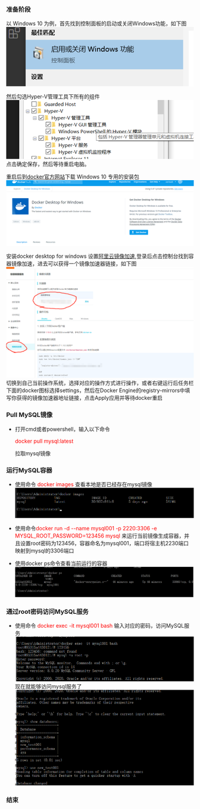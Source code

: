 ### 准备阶段

以 Windows 10 为例，首先找到控制面板的启动或关闭Windows功能，如下图
![](/asset/img/1590500107(1).png)

然后勾选Hyper-V管理工具下所有的组件
![](/asset/img/1590500211(1).png)
点击确定保存，然后等待重启电脑。

重启后到[docker官方网站](https://hub.docker.com/editions/community/docker-ce-desktop-windows)下载 Windows 10 专用的安装包
![](/asset/img/1590500445(1).png)

安装docker desktop for windows
设置[阿里云镜像加速](https://www.aliyun.com/),登录后点击控制台找到容器镜像加速，进去可以获得一个镜像加速器链接，如下图
![](/asset/img/1590500808(1).png)
切换到自己当前操作系统，选择对应的操作方式进行操作，或者右键运行后任务栏下面的docker图标选择settings，然后在Docker Engine的registry-mirrors中填写你获得的镜像加速器地址链接，点击Apply应用并等待docker重启

### Pull MySQL镜像
* 打开cmd或者powershell，输入以下命令

   <font color=red>docker pull mysql:latest</font>

   拉取mysql镜像
### 运行MySQL容器
* 使用命令 <font color=red>docker images</font> 查看本地是否已经存在mysql镜像
  ![](/asset/img/1590501288(1).png)
  <br>
* 使用命令<font color=red>docker run -d --name mysql001 -p 2220:3306 -e MYSQL_ROOT_PASSWORD=123456 mysql</font>
来运行当前镜像生成容器，并且设置root密码为123456，容器命名为mysql001，端口将宿主机2230端口映射到mysql的3306端口

* 使用docker ps命令查看当前运行的容器
  ![](/asset/img/1590501554(1).png)
### 通过root密码访问MySQL服务
* 使用命令 <font color=red>docker exec -it mysql001 bash</font> 输入对应的密码，访问MySQL服务
  ![](/asset/img/1590501627(1).png)
  现在就能够访问mysql服务了
  ![](/asset/img/1590501936(1).png)

### 结束
